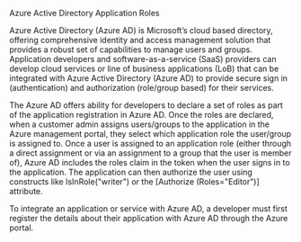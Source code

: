 Azure Active Directory Application Roles

Azure Active Directory (Azure AD) is Microsoft’s cloud based directory, offering comprehensive identity and access management solution that provides a robust set of capabilities to manage users and groups.
Application developers and software-as-a-service (SaaS) providers can develop cloud services or line of business applications (LoB) that can be integrated with Azure Active Directory (Azure AD) to provide secure sign in (authentication) and authorization (role/group based) for their services.

The Azure AD offers ability for developers to declare a set of roles as part of the application registration in Azure AD. Once the roles are declared, when a customer admin assigns users/groups to the application in the Azure management portal, they select which application role the user/group is assigned to. Once a user is assigned to an application role (either through a direct assignment or via an assignment to a group that the user is member of), Azure AD includes the roles claim in the token when the user signs in to the application. The application can then authorize the user using constructs like IsInRole("writer") or the [Authorize (Roles="Editor")] attribute.

To integrate an application or service with Azure AD, a developer must first register the details about their application with Azure AD through the Azure portal.
 
